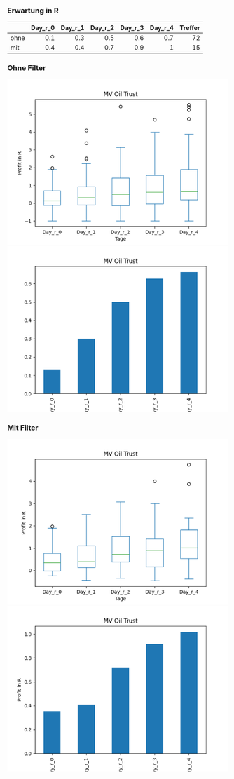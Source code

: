 ### Erwartung in R
|      |   Day_r_0 |   Day_r_1 |   Day_r_2 |   Day_r_3 |   Day_r_4 |   Treffer |
|:-----|----------:|----------:|----------:|----------:|----------:|----------:|
| ohne |       0.1 |       0.3 |       0.5 |       0.6 |       0.7 |        72 |
| mit  |       0.4 |       0.4 |       0.7 |       0.9 |       1   |        15 |

### Ohne Filter
![image info](./data/MVO_box_all.png)
![image info](./data/MVO_median_all.png)

### Mit Filter
![image info](./data/MVO_box_filtered.png)
![image info](./data/MVO_median_filtered.png)